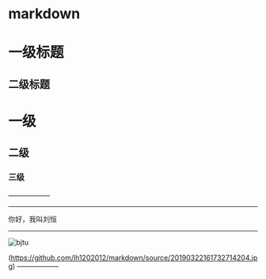 # markdown
一级标题
====
二级标题
----
# 一级
## 二级
### 三级
——————
****
你好，我叫刘恒
****
![bjtu](https://bjtu.edu.cn/images/content/2019-04/20190402105918265869.jpg)

(https://github.com/lh1202012/markdown/source/20190322161732714204.jpg)
——————
